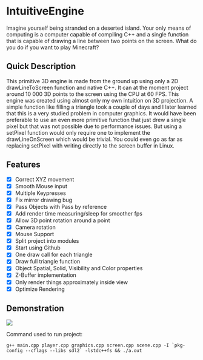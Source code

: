 # IntuitiveEngine

Imagine yourself being stranded on a deserted island. Your only means of computing is a computer capable of compiling C++ and a single function that is capable of drawing a line between two points on the screen. What do you do if you want to play Minecraft?

## Quick Description 

This primitive 3D engine is made from the ground up using only a 2D drawLineToScreen function and native C++. It can at the moment project around 10 000 3D points to the screen using the CPU at 60 FPS. This engine was created using almost only my own intuition on 3D projection. A simple function like filling a triangle took a couple of days and I later learned that this is a very studied problem in computer graphics. It would have been preferable to use an even more primitive function that just drew a single pixel but that was not possible due to performance issues. But using a setPixel function would only require one to implement the drawLineOnScreen which would be trivial. You could even go as far as replacing setPixel with writing directly to the screen buffer in Linux.

## Features

- [x] Correct XYZ movement
- [x] Smooth Mouse input
- [x] Multiple Keypresses
- [x] Fix mirror drawing bug
- [x] Pass Objects with Pass by reference
- [x] Add render time measuring/sleep for smoother fps
- [x] Allow 3D point rotation around a point
- [x] Camera rotation
- [x] Mouse Support
- [x] Split project into modules
- [x] Start using Github
- [x] One draw call for each triangle
- [x] Draw full triangle function
- [x] Object Spatial, Solid, Visibility and Color properties
- [x] Z-Buffer implementation
- [x] Only render things approximately inside view
- [x] Optimize Rendering

## Demonstration

![](peek.gif)

Command used to run project:
```
g++ main.cpp player.cpp graphics.cpp screen.cpp scene.cpp -I `pkg-config --cflags --libs sdl2` -lstdc++fs && ./a.out
```


